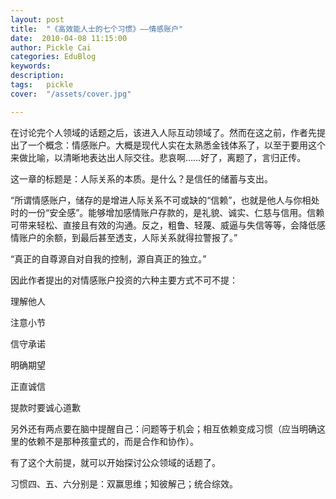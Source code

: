 ```yaml
---
layout: post  
title:  "《高效能人士的七个习惯》——情感账户"
date:  2010-04-08 11:15:00
author: Pickle Cai  
categories: EduBlog  
keywords: 
description:   
tags:	pickle   
cover:  "/assets/cover.jpg"  

---
```


在讨论完个人领域的话题之后，该进入人际互动领域了。然而在这之前，作者先提出了一个概念：情感账户。大概是现代人实在太熟悉金钱体系了，以至于要用这个来做比喻，以清晰地表达出人际交往。悲哀啊……好了，离题了，言归正传。



这一章的标题是：人际关系的本质。是什么？是信任的储蓄与支出。





“所谓情感账户，储存的是增进人际关系不可或缺的“信赖”，也就是他人与你相处时的一份“安全感”。能够增加感情账户存款的，是礼貌、诚实、仁慈与信用。信赖可带来轻松、直接且有效的沟通。反之，粗鲁、轻蔑、威逼与失信等等，会降低感情账户的余额，到最后甚至透支，人际关系就得拉警报了。”



“真正的自尊源自对自我的控制，源自真正的独立。”



因此作者提出的对情感账户投资的六种主要方式不可不提：







理解他人



注意小节



信守承诺



明确期望



正直诚信



提款时要诚心道歉

另外还有两点要在脑中提醒自己：问题等于机会；相互依赖变成习惯（应当明确这里的依赖不是那种孩童式的，而是合作和协作）。



 



有了这个大前提，就可以开始探讨公众领域的话题了。



习惯四、五、六分别是：双赢思维；知彼解己；统合综效。



		    

